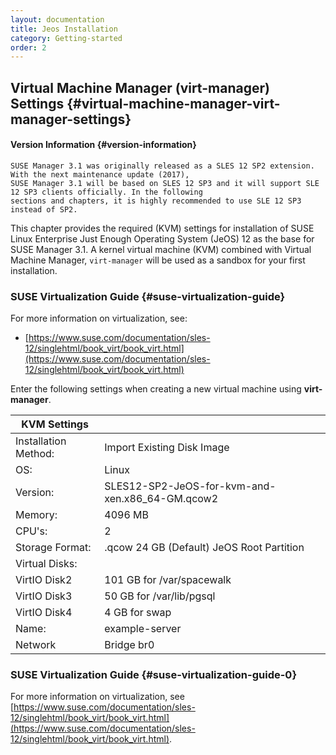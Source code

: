 ```yaml
---
layout: documentation
title: Jeos Installation
category: Getting-started
order: 2
---
```



## Virtual Machine Manager (virt-manager) Settings {#virtual-machine-manager-virt-manager-settings}

#### Version Information {#version-information}
```
SUSE Manager 3.1 was originally released as a SLES 12 SP2 extension. With the next maintenance update (2017),
SUSE Manager 3.1 will be based on SLES 12 SP3 and it will support SLE 12 SP3 clients officially. In the following
sections and chapters, it is highly recommended to use SLE 12 SP3 instead of SP2.
```
This chapter provides the required (KVM) settings for installation of SUSE Linux Enterprise Just Enough Operating System (JeOS) 12 as the base for SUSE Manager 3.1\. A kernel virtual machine (KVM) combined with Virtual Machine Manager, `virt-manager` will be used as a sandbox for your first installation.

### SUSE Virtualization Guide {#suse-virtualization-guide}

For more information on virtualization, see:
 * [https://www.suse.com/documentation/sles-12/singlehtml/book_virt/book_virt.html](https://www.suse.com/documentation/sles-12/singlehtml/book_virt/book_virt.html)

Enter the following settings when creating a new virtual machine using **virt-manager**.

| KVM Settings         |                                                      |
| ---                  |---                                                   |
| Installation Method: | Import Existing Disk Image                           |
| OS:                  | Linux                                                |
| Version:             | SLES12-SP2-JeOS-for-kvm-and-xen.x86_64-GM.qcow2      |
| Memory:              | 4096 MB                                              |
| CPU&#039;s:          | 2                                                    |
| Storage Format:      | .qcow 24 GB (Default) JeOS Root Partition            |
| Virtual Disks:       |                                                      |
| VirtIO Disk2         | 101 GB for /var/spacewalk                            |
| VirtIO Disk3         | 50 GB for /var/lib/pgsql                             |
| VirtIO Disk4         | 4 GB for swap                                        |
| Name:                | example-server                                       |
| Network              | Bridge br0                                           |

### SUSE Virtualization Guide {#suse-virtualization-guide-0}

For more information on virtualization, see [https://www.suse.com/documentation/sles-12/singlehtml/book_virt/book_virt.html](https://www.suse.com/documentation/sles-12/singlehtml/book_virt/book_virt.html).
